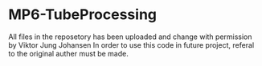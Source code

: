 # MP6-TubeProcessing

All files in the reposetory has been uploaded and change with permission by Viktor Jung Johansen
In order to use this code in future project, referal to the original auther must be made.
